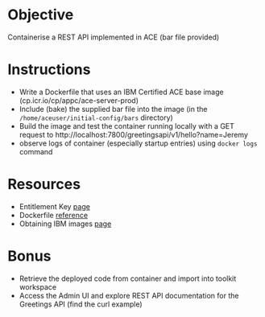 # Objective
Containerise a REST API implemented in ACE (bar file provided)

# Instructions
- Write a Dockerfile that uses an IBM Certified ACE base image (cp.icr.io/cp/appc/ace-server-prod)
- Include (bake) the supplied bar file into the image (in the `/home/aceuser/initial-config/bars` directory)
- Build the image and test the container running locally with a GET request to http://localhost:7800/greetingsapi/v1/hello?name=Jeremy
- observe logs of container (especially startup entries) using `docker logs` command

# Resources
- Entitlement Key [page](https://myibm.ibm.com/products-services/containerlibrary)
- Dockerfile [reference](https://docs.docker.com/reference/dockerfile/)
- Obtaining IBM images [page](https://www.ibm.com/docs/en/app-connect/containers_cd?topic=obtaining-app-connect-enterprise-server-image-from-cloud-container-registry)

# Bonus
- Retrieve the deployed code from container and import into toolkit workspace
- Access the Admin UI and explore REST API documentation for the Greetings API (find the curl example)
